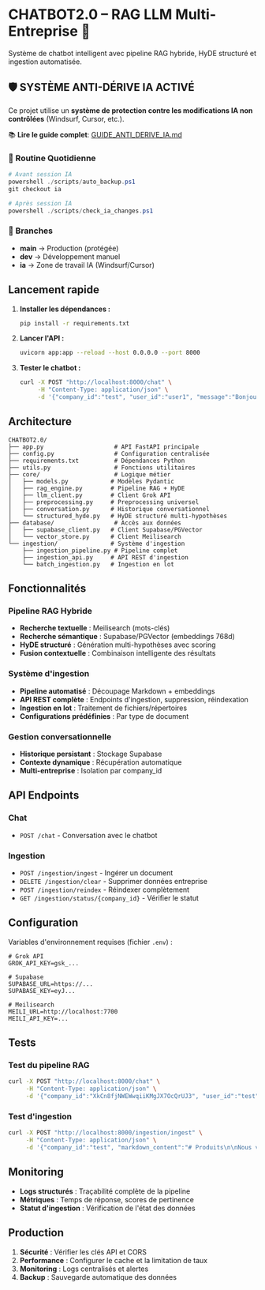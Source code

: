 # CHATBOT2.0 – RAG LLM Multi-Entreprise 🤖

Système de chatbot intelligent avec pipeline RAG hybride, HyDE structuré et ingestion automatisée.

## 🛡️ SYSTÈME ANTI-DÉRIVE IA ACTIVÉ

Ce projet utilise un **système de protection contre les modifications IA non contrôlées** (Windsurf, Cursor, etc.).

📚 **Lire le guide complet**: [GUIDE_ANTI_DERIVE_IA.md](./GUIDE_ANTI_DERIVE_IA.md)

### 🔄 Routine Quotidienne

```powershell
# Avant session IA
powershell ./scripts/auto_backup.ps1
git checkout ia

# Après session IA
powershell ./scripts/check_ia_changes.ps1
```

### 🌳 Branches

- **main** → Production (protégée)
- **dev** → Développement manuel
- **ia** → Zone de travail IA (Windsurf/Cursor)

## Lancement rapide

1. **Installer les dépendances :**
   ```bash
   pip install -r requirements.txt
   ```

2. **Lancer l'API :**
   ```bash
   uvicorn app:app --reload --host 0.0.0.0 --port 8000
   ```

3. **Tester le chatbot :**
   ```bash
   curl -X POST "http://localhost:8000/chat" \
        -H "Content-Type: application/json" \
        -d '{"company_id":"test", "user_id":"user1", "message":"Bonjour"}'
   ```

## Architecture

```
CHATBOT2.0/
├── app.py                    # API FastAPI principale
├── config.py                 # Configuration centralisée
├── requirements.txt          # Dépendances Python
├── utils.py                  # Fonctions utilitaires
├── core/                     # Logique métier
│   ├── models.py            # Modèles Pydantic
│   ├── rag_engine.py        # Pipeline RAG + HyDE
│   ├── llm_client.py        # Client Grok API
│   ├── preprocessing.py     # Preprocessing universel
│   ├── conversation.py      # Historique conversationnel
│   └── structured_hyde.py   # HyDE structuré multi-hypothèses
├── database/                 # Accès aux données
│   ├── supabase_client.py   # Client Supabase/PGVector
│   └── vector_store.py      # Client Meilisearch
└── ingestion/               # Système d'ingestion
    ├── ingestion_pipeline.py # Pipeline complet
    ├── ingestion_api.py     # API REST d'ingestion
    └── batch_ingestion.py   # Ingestion en lot
```

## Fonctionnalités

### Pipeline RAG Hybride
- **Recherche textuelle** : Meilisearch (mots-clés)
- **Recherche sémantique** : Supabase/PGVector (embeddings 768d)
- **HyDE structuré** : Génération multi-hypothèses avec scoring
- **Fusion contextuelle** : Combinaison intelligente des résultats

### Système d'ingestion
- **Pipeline automatisé** : Découpage Markdown + embeddings
- **API REST complète** : Endpoints d'ingestion, suppression, réindexation
- **Ingestion en lot** : Traitement de fichiers/répertoires
- **Configurations prédéfinies** : Par type de document

### Gestion conversationnelle
- **Historique persistant** : Stockage Supabase
- **Contexte dynamique** : Récupération automatique
- **Multi-entreprise** : Isolation par company_id

## API Endpoints

### Chat
- `POST /chat` - Conversation avec le chatbot

### Ingestion
- `POST /ingestion/ingest` - Ingérer un document
- `DELETE /ingestion/clear` - Supprimer données entreprise
- `POST /ingestion/reindex` - Réindexer complètement
- `GET /ingestion/status/{company_id}` - Vérifier le statut

## Configuration

Variables d'environnement requises (fichier `.env`) :

```env
# Grok API
GROK_API_KEY=gsk_...

# Supabase
SUPABASE_URL=https://...
SUPABASE_KEY=eyJ...

# Meilisearch
MEILI_URL=http://localhost:7700
MEILI_API_KEY=...
```

## Tests

### Test du pipeline RAG
```bash
curl -X POST "http://localhost:8000/chat" \
     -H "Content-Type: application/json" \
     -d '{"company_id":"XkCn8fjNWEWwqiiKMgJX7OcQrUJ3", "user_id":"test", "message":"Quels sont vos produits ?"}'
```

### Test d'ingestion
```bash
curl -X POST "http://localhost:8000/ingestion/ingest" \
     -H "Content-Type: application/json" \
     -d '{"company_id":"test", "markdown_content":"# Produits\n\nNous vendons des couches."}'
```

## Monitoring

- **Logs structurés** : Traçabilité complète de la pipeline
- **Métriques** : Temps de réponse, scores de pertinence
- **Statut d'ingestion** : Vérification de l'état des données

## Production

1. **Sécurité** : Vérifier les clés API et CORS
2. **Performance** : Configurer le cache et la limitation de taux
3. **Monitoring** : Logs centralisés et alertes
4. **Backup** : Sauvegarde automatique des données